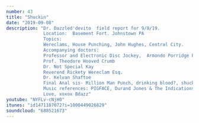 ```yaml
---
number: 43
title: "Shuckin"
date: "2019-09-08"
description: "Dr. Dazzled'devito  field report for 9/8/19.
              Location:  Basement Fort. Johnstown PA
              Topics:
              Wereclams, House Punching, John Hughes, Central City.
              Accompanying doctors: 
              Professor and Electronic Disc Jockey,  Armondo Porridge Polansky.
              Prof. Theodore Hooved Crumb
              Dr. Not Special Kay
              Reverend Rickety Wereclam Esq.
              Dr. Kelvan Shaftoe
              Final Anal sis- Million Man Punch, drinking blood?, shucking.
              Music references: PIGFACE, Durand Jones & The Indications.
              Love, xoxox Bdazz"
youtube: "NYFLv-cNjH0"
itunes: "id1471187072?i=1000449026829"
soundcloud: "688521673"
---
```

